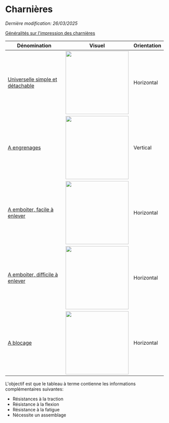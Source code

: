 # Charnières
_Dernière modification: 26/03/2025_

[Généralités sur l'impression des charnières](./general-considerations.md)


Dénomination | Visuel | Orientation
 --- | --- | ---
[Universelle simple et détachable](./rotation/simple/hinge-rotation-simple.md) | <img src="../rotation/simple/Orientation-verticale.png" width="200"> | Horizontal 
[A engrenages](./rotation/gears/hinge-gears.md) | <img src="../rotation/gears/hinge-gears.webp" width="200"> | Vertical
[A emboiter, facile à enlever](./rotation/snap/snap-conical.md) | <img src="../rotation/snap/snap-clip-simple.png" width="200"> | Horizontal
[A emboiter, difficile à enlever](./rotation/snap/snap-conical.md) | <img src="../rotation/snap/snap-strong-simple.png" width="200"> | Horizontal
[A blocage](./rotation/lock/lock.md) | <img src="../rotation/lock/lock.png" width="200"> | Horizontal

L'objectif est que le tableau à terme contienne les informations complémentaires suivantes:

* Résistances à la traction
* Résistance à la flexion
* Résistance à la fatigue
* Nécessite un assemblage

